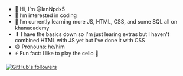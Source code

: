 - 👋 Hi, I’m @IanNpdx5
- 👀 I’m interested in coding
- 🌱 I’m currently learning more JS, HTML, CSS, and some SQL all on khanacademy
- ⬇ I have the basics down so I'm just learing extras but I haven't combined HTML with JS yet but I've done it with CSS
- 😄 Pronouns: he/him
- ⚡ Fun fact: I like to play the cello 🎻

<!---
IanNpdx5/IanNpdx5 is a ✨ special ✨ repository because its `README.md` (this file) appears on your GitHub profile.
You can click the Preview link to take a look at your changes.
--->
[![GitHub's followers](https://img.shields.io/github/followers/IanNpdx5.svg?style=social)](https://github.com/IanNpdx5)
